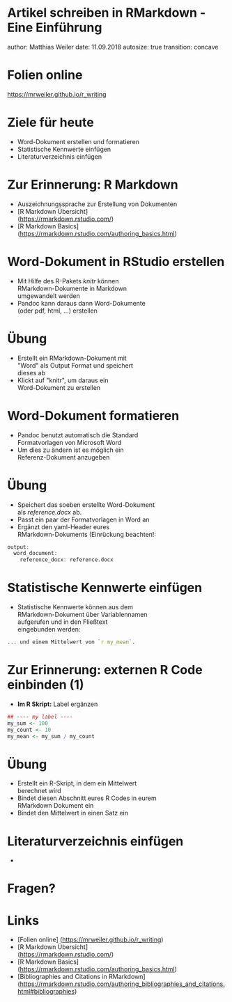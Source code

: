 Artikel schreiben in RMarkdown - Eine Einführung
========================================================
author: Matthias Weiler
date: 11.09.2018
autosize: true
transition: concave

Folien online
========================================================

https://mrweiler.github.io/r_writing


Ziele für heute
========================================================

- Word-Dokument erstellen und formatieren  
- Statistische Kennwerte einfügen
- Literaturverzeichnis einfügen  


Zur Erinnerung: R Markdown
========================================================
- Auszeichnungssprache zur Erstellung von Dokumenten 
- [R Markdown Übersicht]  
  (https://rmarkdown.rstudio.com/)
- [R Markdown Basics]
  (https://rmarkdown.rstudio.com/authoring_basics.html)
  

Word-Dokument in RStudio erstellen
========================================================

- Mit Hilfe des R-Pakets _knitr_ können  
  RMarkdown-Dokumente in Markdown  
  umgewandelt werden
- Pandoc kann daraus dann Word-Dokumente  
  (oder pdf, html, ...) erstellen


Übung
========================================================

- Erstellt ein RMarkdown-Dokument mit  
  "Word" als Output Format und speichert  
  dieses ab
- Klickt auf "knitr", um daraus ein  
  Word-Dokument zu erstellen


Word-Dokument formatieren
========================================================

- Pandoc benutzt automatisch die Standard  
  Formatvorlagen von Microsoft Word
- Um dies zu ändern ist es möglich ein  
  Referenz-Dokument anzugeben


Übung
========================================================

- Speichert das soeben erstellte Word-Dokument  
  als _reference.docx_ ab.
- Passt ein paar der Formatvorlagen in Word an
- Ergänzt den yaml-Header eures  
  RMarkdown-Dokuments (Einrückung beachten!:  

```r
output:  
  word_document:  
    reference_docx: reference.docx
```


Statistische Kennwerte einfügen
========================================================

- Statistische Kennwerte können aus dem  
  RMarkdown-Dokument über Variablennamen  
  aufgerufen und in den Fließtext  
  eingebunden werden:

```r
... und einem Mittelwert von `r my_mean`.
```


Zur Erinnerung: externen R Code einbinden (1)
========================================================
- __Im R Skript:__ Label ergänzen

```r
## ---- my label ----
my_sum <- 100
my_count <- 10
my_mean <- my_sum / my_count
```





Übung
========================================================
- Erstellt ein R-Skript, in dem ein Mittelwert  
  berechnet wird
- Bindet diesen Abschnitt eures R Codes in eurem  
  RMarkdown Dokument ein
- Bindet den Mittelwert in einen Satz ein


Literaturverzeichnis einfügen  
========================================================

- 

Fragen?
========================================================


Links
========================================================

- [Folien online]
  (https://mrweiler.github.io/r_writing)  
- [R Markdown Übersicht]  
  (https://rmarkdown.rstudio.com/)
- [R Markdown Basics]
  (https://rmarkdown.rstudio.com/authoring_basics.html)
- [Bibliographies and Citations in RMarkdown]  
  (https://rmarkdown.rstudio.com/authoring_bibliographies_and_citations.html#bibliographies)

